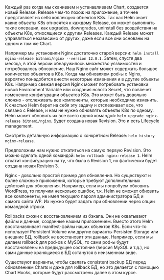 Каждый раз когда мы скачиваем и устанавливаем Chart, создается новый Release. Release чем-то похож на приложение, а точнее представляет из себя коллекцию объектов K8s. Так как Helm знает какие объекты K8s относятся к каждому Release, он может выполнять такие операции, как upgrades, downgrades, uninstall без воздействия на объекты K8s, относящиеся к другим Releases. Каждый Release может управляться независимо от других, даже если все они основаны на одном и том же Chart.

Например мы установили Nginx достаточно старой версии: `helm install nginx-release bitnami/nginx --version 12.0.1`. Затем, спустя два месяца, в этой версии обнаружилось множество уязвимостей и потребовалось обновление. Наш Nginx сайт может содержать большое количество объектов в K8s. Когда мы обновляем pod-ы с Nginx, вероятно понадобится внести некоторые изменения и в другие объекты K8s. Например свежая версия Nginx может потребовать установки новой Environment Variable или создания нового Secret, что повлечет изменение конфигурации объектов K8s. Это может быть довольно сложно - отслеживать все компоненты, которые необходимо изменить. К счастью Helm берет на себя эту задачу и отслеживает все, что связано с Release, и нам не нужно обновлять объекты K8s по одному. Helm может обновить их все всего одной командой: `helm upgrade nginx-release bitnami/nginx`. Будет создана новая Revision. Это и есть Lifecycle management. 

Смотреть детальную информацию о конкретном Release: `helm history nginx-release`.

Предположим нам нужно откатиться на самую первую Revision. Это можно сделать одной командой: `helm rollback nginx-release 1`. Helm откатит конфигурацию на ту, что была в Revision 1, но фактически будет создана новая Revision 3. 

Nginx - довольно простой пример для обновления. Но существуют и более сложные приложения, которые требуют дополнительных действий для обновления. Например, если мы попробуем обновить WordPress, то получим несколько ошибок, т.к. Helm не сможет обновить все компоненты, не имея текущего пароля администратора БД и самого сайта WP. Их нужно будет задать при обновлении через опции командной строки.

Rollbacks схожи с восстановлением из бэкапа. Они не охватывают файлы и данные, созданные нашим приложением. Вместо этого Helm восстанавливает manifest-файлы наших объектов K8s. Если что-то использует Persistent Volume или другие варианты Persisten Storage или внешние БД, rollback не восстановит эти данные. Например, если мы делаем rollback для pod-ов с MySQL, то сами pod-ы будут восстановлены на предыдущее состояние (версия MySQL и т.д.), но сами данные хранящиеся в БД останутся в неизменном виде.

Существуют варианты, чтобы сделать consistent backup БД перед обновлением Charts и даже для rollback БД, но это делается с помощью Chart Hooks, которые будут рассмотрены далее в этом курсе.